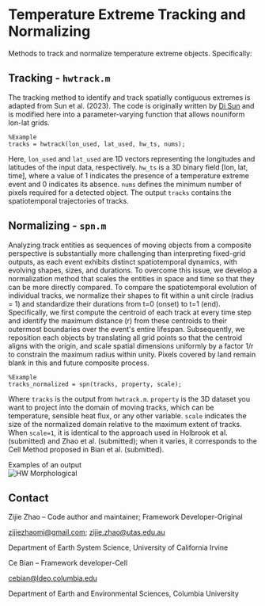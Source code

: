 # Temperature Extreme Tracking and Normalizing  
Methods to track and normalize temperature extreme objects. Specifically:  

## Tracking - `hwtrack.m`  
The tracking method to identify and track spatially contiguous extremes is adapted from Sun et al. (2023). The code is originally written by [Di Sun](https://github.com/cindyisok) and is modified here into a parameter-varying function that allows nouniform lon-lat grids.  
```
%Example
tracks = hwtrack(lon_used, lat_used, hw_ts, nums);
```
Here, `lon_used` and `lat_used` are 1D vectors representing the longitudes and latitudes of the input data, respectively. `hw_ts` is a 3D binary field [lon, lat, time], where a value of 1 indicates the presence of a temperature extreme event and 0 indicates its absence. `nums` defines the minimum number of pixels required for a detected object. The output `tracks` contains the spatiotemporal trajectories of tracks.

## Normalizing - `spn.m`  
Analyzing track entities as sequences of moving objects from a composite perspective is substantially more challenging than interpreting fixed-grid outputs, as each event exhibits distinct spatiotemporal dynamics, with evolving shapes, sizes, and durations. To overcome this issue, we develop a normalization method that scales the entities in space and time so that they can be more directly compared. To compare the spatiotemporal evolution of individual tracks, we normalize their shapes to fit within a unit circle (radius = 1) and standardize their durations from t=0 (onset) to t=1 (end). Specifically, we first compute the centroid of each track at every time step and identify the maximum distance (r) from these centroids to their outermost boundaries over the event's entire lifespan. Subsequently, we reposition each objects by translating all grid points so that the centroid aligns with the origin, and scale spatial dimensions uniformly by a factor 1/r to constrain the maximum radius within unity. Pixels covered by land remain blank in this and future composite process.  
```
%Example
tracks_normalized = spn(tracks, property, scale);
```
Where `tracks` is the output from `hwtrack.m`. `property` is the 3D dataset you want to project into the domain of moving tracks, which can be temperature, sensible heat flux, or any other variable. `scale` indicates the size of the normalized domain relative to the maximum extent of tracks. When `scale=1`, it is identical to the approach used in Holbrook et al. (submitted) and Zhao et al. (submitted); when it varies, it corresponds to the Cell Method proposed in Bian et al. (submitted).

Examples of an output  
![HW Morphological](https://github.com/ZijieZhaoMMHW/MHW_tracking/blob/main/mhwvsmhw_dist7.gif)

## Contact  
Zijie Zhao – Code author and maintainer; Framework Developer-Original 

zijiezhaomj@gmail.com; zijie.zhao@utas.edu.au

Department of Earth System Science, University of California Irvine


Ce Bian – Framework developer-Cell 

cebian@ldeo.columbia.edu

Department of Earth and Environmental Sciences, Columbia University  
